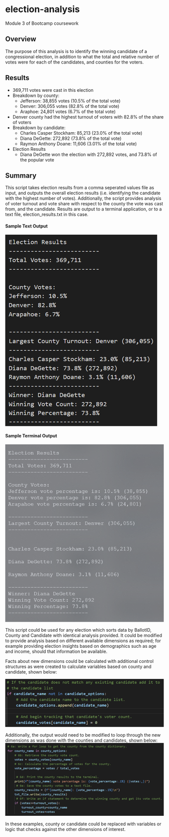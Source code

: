 # election-analysis
Module 3 of Bootcamp coursework

## Overview

The purpose of this analysis is to identify the winning candidate of a congressional election, in addition to what the total and relative number of votes were for each of the candidates, and counties for the voters.

## Results
- 369,711 votes were cast in this election
- Breakdown by county:
  - Jefferson: 38,855 votes (10.5% of the total vote)
  - Denver: 306,055 votes (82.8% of the total vote)
  - Araphoe: 24,801 votes (6.7% of the total vote)
- Denver county had the highest turnout of voters with 82.8% of the share of voters
- Breakdown by candidate:
  - Charles Casper Stockham: 85,213 (23.0% of the total vote)
  - Diana DeGette: 272,892 (73.8% of the total vote)
  - Raymon Anthony Doane: 11,606 (3.01% of the total vote)
- Election Results
  - Diana DeGette won the election with 272,892 votes, and 73.8% of the popular vote
  
## Summary
This script takes election results from a comma seperated values file as input, and outputs the overall election results (i.e. identifying the candidate with the highest number of votes). Additionally, the script provides analysis of voter turnout and vote share with respect to the county the vote was cast from, and the candidate. Results are output to a terminal application, or to a text file, election_results.txt in this case.

#### Sample Text Output
![](Resources\TextOutput.png)


#### Sample Terminal Output
![](Resources\TerminalOutput.png)


This script could be used for any election which sorts data by BallotID, County and Candidate with identical analysis provided. It could be modified to provide analysis based on different available dimensions as required; for example providing election insights based on demographics such as age and income, should that information be available.

Facts about new dimensions could be calculated with additional control structures as were created to calculate variables based on county and candidate, shown below:

![](Resources\ControlStructureExample.png)

Additionally, the output would need to be modified to loop through the new dimensions as was done with the counties and candidates, shown below:
![](Resources\OutputModificationExample.png)

In these examples, county or candidate could be replaced with variables or logic that checks against the other dimensions of interest.